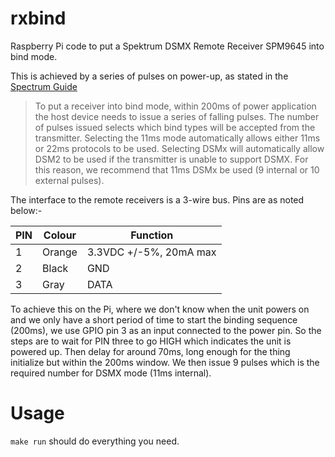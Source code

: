 # rxbind

Raspberry Pi code to put a Spektrum DSMX Remote Receiver SPM9645 into
bind mode.

This is achieved by a series of pulses on power-up, as stated in the
[Spectrum Guide](https://www.spektrumrc.com/ProdInfo/Files/Remote%20Receiver%20Interfacing%20Rev%20A.pdf)

> To put a receiver into bind mode, within 200ms of power application
> the host device needs to issue a series of falling pulses. The number
> of pulses issued selects which bind types will be accepted from the
> transmitter. Selecting the 11ms mode automatically allows either 11ms
> or 22ms protocols to be used. Selecting DSMx will automatically allow
> DSM2 to be used if the transmitter is unable to support DSMX. For
> this reason, we recommend that 11ms DSMx be used (9 internal or 10
> external pulses).

The interface to the remote receivers is a 3-wire bus. Pins are as
noted below:-

| PIN | Colour | Function |
| --- | ------ | -------- |
| 1 | Orange | 3.3VDC +/-5%, 20mA max |
| 2 | Black | GND |
| 3 | Gray | DATA |

To achieve this on the Pi, where we don't know when the unit powers on
and we only have a short period of time to start the binding sequence
(200ms), we use GPIO pin 3 as an input connected to the power pin. So
the steps are to wait for PIN three to go HIGH which indicates the
unit is powered up. Then delay for around 70ms, long enough for the
thing initialize but within the 200ms window. We then issue 9 pulses which
is the required number for DSMX mode (11ms internal).

# Usage
`make run` should do everything you need.
